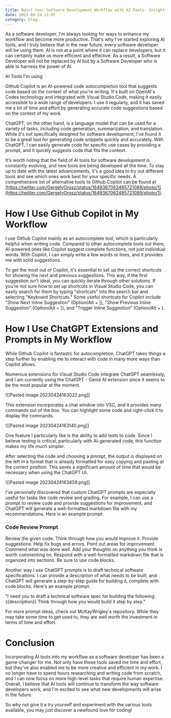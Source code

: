 ```yaml
---
title: Boost Your Software Development Workflow with AI Tools: Insights and Tips
date: 2023-04-24 17:07
category: blog
---
```


As a software developer, I'm always looking for ways to enhance my workflow and become more productive. That's why I've started exploring AI tools, and I truly believe that in the near future, every software developer will be using them. AI is not at a point where it can replace developers, but it can certainly make us more efficient and effective. As a result, a Software Developer will not be replaced by AI but by a Software Developer who is able to harness the power of AI.

AI Tools I'm using

Github Copilot is an AI-powered code autocompletion tool that suggests code based on the context of what you're writing. It's built on OpenAI's Codex technology and integrated with Visual Studio Code, making it easily accessible to a wide range of developers. I use it regularly, and it has saved me a lot of time and effort by generating accurate code suggestions based on the context of my work.

ChatGPT, on the other hand, is a language model that can be used for a variety of tasks, including code generation, summarization, and translation. While it's not specifically designed for software development, I've found it to be a great tool for generating code snippets quickly and accurately. With ChatGPT, I can easily generate code for specific use cases by providing a prompt, and it quickly suggests code that fits the context.

It's worth noting that the field of AI tools for software development is constantly evolving, and new tools are being developed all the time. To stay up to date with the latest advancements, it's a good idea to try out different tools and see which ones work best for your specific needs. A comprehensive list of alternative tools to Github Copilot can be found at [https://twitter.com/GergelyOrosz/status/1649387062485721089/photo/1](https://twitter.com/GergelyOrosz/status/1649387062485721089/photo/1).

# How I Use Github Copilot in My Workflow

I use Github Copilot mainly as an autocomplete tool, which is particularly helpful when writing code. Compared to other autocomplete tools out there, AI-powered ones like Copilot suggest complete functions, not just individual words. With Copilot, I can simply write a few words or lines, and it provides me with solid suggestions.

To get the most out of Copilot, it's essential to set up the correct shortcuts for showing the next and previous suggestions. This way, if the first suggestion isn't ideal, you can quickly iterate through other solutions. If you're not sure how to set up shortcuts in Visual Studio Code, you can easily search for them by typing "shortcuts" into the search bar and selecting "Keyboard Shortcuts." Some useful shortcuts for Copilot include "Show Next Inline Suggestion" (Option/Alt + ]), "Show Previous Inline Suggestion" (Option/Alt + [), and "Trigger Inline Suggestion" (Option/Alt + ).

# How I Use ChatGPT Extensions and Prompts in My Workflow

While Github Copilot is fantastic for autocompletion, ChatGPT takes things a step further by enabling me to interact with code in many more ways than Copilot allows.

Numerous extensions for Visual Studio Code integrate ChatGPT seamlessly, and I am currently using the ChatGPT - Genie AI extension since it seems to be the most popular at the moment.

![[Pasted image 20230424163022.png]]

This extension incorporates a chat window into VSC, and it provides many commands out of the box. You can highlight some code and right-click it to display the commands.

![[Pasted image 20230424163140.png]]

One feature I particularly like is the ability to add tests to code. Since I believe testing is critical, particularly with AI-generated code, this function makes my life much simpler.

After selecting the code and choosing a prompt, the output is displayed on the left in a format that is already formatted for easy copying and pasting at the correct position. This saves a significant amount of time that would be necessary when using the ChatGPT UI.

![[Pasted image 20230424163459.png]]

I've personally discovered that custom ChatGPT prompts are especially useful for tasks like code review and grading. For example, I can use a prompt to review code and provide suggestions for improvement, and ChatGPT will generate a well-formatted markdown file with my recommendations. Here is an example prompt:

### Code Review Prompt

Review the given code. Think through how you would improve it. Provide suggestions. Help fix bugs and errors. Point out areas for improvement. Commend what was done well. Add your thoughts on anything you think is worth commenting on. Respond with a well-formatted markdown file that is organized into sections. Be sure to use code blocks.

Another way I use ChatGPT prompts is to draft technical software specifications. I can provide a description of what needs to be built, and ChatGPT will generate a step-by-step guide for building it, complete with code blocks. Here's an example prompt:

"I need you to draft a technical software spec for building the following: {{description}} Think through how you would build it step by step."

For more prompt ideas, check out McKayWrigley's repository. While they may take some time to get used to, they are well worth the investment in terms of time and effort.

# Conclusion

Incorporating AI tools into my workflow as a software developer has been a game-changer for me. Not only have these tools saved me time and effort, but they've also enabled me to be more creative and efficient in my work. I no longer have to spend hours researching and writing code from scratch, and I can now focus on more high-level tasks that require human expertise. Overall, I believe that AI tools will continue to transform the way software developers work, and I'm excited to see what new developments will arise in the future.

So why not give it a try yourself and experiment with the various tools available, you may just discover a newfound love for coding!
